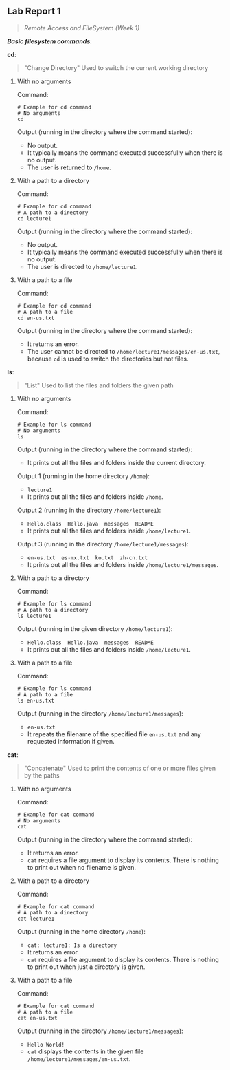 ## Lab Report 1
> *Remote Access and FileSystem (Week 1)*

***Basic filesystem commands***:

**cd**: 
> "Change Directory" Used to switch the current working directory
1. With no arguments
   
   Command:
   ```
   # Example for cd command
   # No arguments
   cd
   ```
   Output (running in the directory where the command started):
   * No output.
   * It typically means the command executed successfully when there is no output.
   * The user is returned to `/home`.
   
2. With a path to a directory

   Command:
   ```
   # Example for cd command
   # A path to a directory
   cd lecture1
   ```  
   Output (running in the directory where the command started):
   * No output.
   * It typically means the command executed successfully when there is no output.
   * The user is directed to `/home/lecture1`.
  
3. With a path to a file

   Command:
   ```
   # Example for cd command
   # A path to a file
   cd en-us.txt
   ```
   Output (running in the directory where the command started):
   * It returns an error. 
   * The user cannot be directed to `/home/lecture1/messages/en-us.txt`, because `cd` is used to switch the directories but not files. 

  
**ls**:
> "List" Used to list the files and folders the given path
1. With no arguments
   
   Command:
   ```
   # Example for ls command
   # No arguments
   ls
   ```
   Output (running in the directory where the command started):
   * It prints out all the files and folders inside the current directory.

   Output 1 (running in the home directory `/home`):
   * `lecture1`
   * It prints out all the files and folders inside `/home`.

   Output 2 (running in the directory `/home/lecture1`):
   * `Hello.class  Hello.java  messages  README`
   * It prints out all the files and folders inside `/home/lecture1`.

   Output 3 (running in the directory `/home/lecture1/messages`):
   * `en-us.txt  es-mx.txt  ko.txt  zh-cn.txt`
   * It prints out all the files and folders inside `/home/lecture1/messages`.
   
2. With a path to a directory

   Command:
   ```
   # Example for ls command
   # A path to a directory
   ls lecture1
   ```  
   Output (running in the given directory `/home/lecture1`):
   * `Hello.class  Hello.java  messages  README`
   * It prints out all the files and folders inside `/home/lecture1`.
  
3. With a path to a file

   Command:
   ```
   # Example for ls command
   # A path to a file
   ls en-us.txt
   ```
   Output (running in the directory `/home/lecture1/messages`):
   * `en-us.txt`
   * It repeats the filename of the specified file `en-us.txt` and any requested information if given. 

**cat**:
> "Concatenate" Used to print the contents of one or more files given by the paths
1. With no arguments
   
   Command:
   ```
   # Example for cat command
   # No arguments
   cat
   ```
   Output (running in the directory where the command started):
   * It returns an error.
   * `cat` requires a file argument to display its contents. There is nothing to print out when no filename is given. 
     
2. With a path to a directory

   Command:
   ```
   # Example for cat command
   # A path to a directory
   cat lecture1
   ```
   Output (running in the home directory `/home`):
   * `cat: lecture1: Is a directory`
   * It returns an error.
   * `cat` requires a file argument to display its contents. There is nothing to print out when just a directory is given. 
  
3. With a path to a file

   Command:
   ```
   # Example for cat command
   # A path to a file
   cat en-us.txt
   ```
   Output (running in the directory `/home/lecture1/messages`):
   * `Hello World!`
   * `cat` displays the contents in the given file `/home/lecture1/messages/en-us.txt`.
